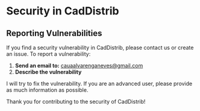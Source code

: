 # Security in CadDistrib

## Reporting Vulnerabilities

If you find a security vulnerability in CadDistrib, please contact us or create an issue. To report a vulnerability:

1. **Send an email to:** [cauaalvarenganeves@gmail.com](mailto:cauaalvarenganeves@gmail.com)
2. **Describe the vulnerability**

I will try to fix the vulnerability. If you are an advanced user, please provide as much information as possible.

Thank you for contributing to the security of CadDistrib!

